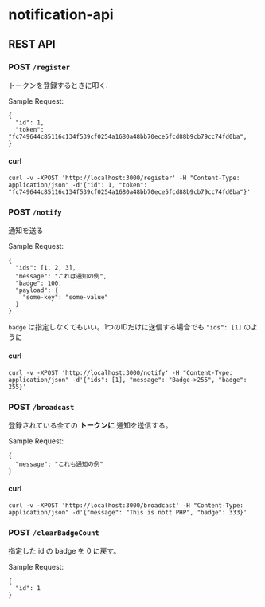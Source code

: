 notification-api
================

## REST API
### POST `/register`
トークンを登録するときに叩く.

Sample Request:
```
{
  "id": 1,
  "token": "fc749644c85116c134f539cf0254a1680a48bb70ece5fcd88b9cb79cc74fd0ba",
}
```

#### curl
```
curl -v -XPOST 'http://localhost:3000/register' -H "Content-Type: application/json" -d'{"id": 1, "token": "fc749644c85116c134f539cf0254a1680a48bb70ece5fcd88b9cb79cc74fd0ba"}'
```

### POST `/notify`
通知を送る

Sample Request:
```
{
  "ids": [1, 2, 3],
  "message": "これは通知の例",
  "badge": 100,
  "payload": {
    "some-key": "some-value"
  }
}
```
`badge` は指定しなくてもいい。1つのIDだけに送信する場合でも `"ids": [1]` のように

#### curl
```
curl -v -XPOST 'http://localhost:3000/notify' -H "Content-Type: application/json" -d'{"ids": [1], "message": "Badge->255", "badge": 255}'
```

### POST `/broadcast`
登録されている全ての __トークンに__ 通知を送信する。

Sample Request:
```
{
  "message": "これも通知の例"
}
```

#### curl
```
curl -v -XPOST 'http://localhost:3000/broadcast' -H "Content-Type: application/json" -d'{"message": "This is nott PHP", "badge": 333}'
```

### POST `/clearBadgeCount`
指定した id の badge を 0 に戻す。

Sample Request:
```
{
  "id": 1
}
```
